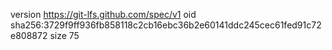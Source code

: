version https://git-lfs.github.com/spec/v1
oid sha256:3729f9ff936fb858118c2cb16ebc36b2e60141ddc245cec61fed91c72e808872
size 75
